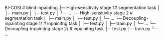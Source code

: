 


BI-CDSI  # blind inpainting 
├─ High-sensitivity   stage 1# segmentation task 
│  ├─ main.py
│  ├─ test.py
│  └─ ...
├─ High-sensitivity  stage 2 # segmentation task
│  ├─ main.py
│  ├─ test.py
│  └─ ...
└─ Decoupling-inpainting stage 1/  # inpainitng task
│  ├─ test.py
│  ├─ train.py
│  └─ ...
└─ Decoupling-inpainting stage 2/  # inpainitng task
   ├─ test.py
   ├─ train.py
   └─ ...


   
